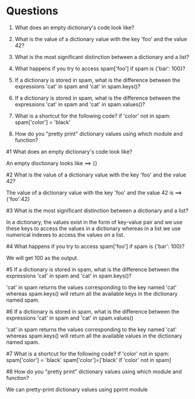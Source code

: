 # Questions
1. What does an empty dictionary&#39;s code look like?
2. What is the value of a dictionary value with the key &#39;foo&#39; and the value 42?
3. What is the most significant distinction between a dictionary and a list?
4. What happens if you try to access spam[&#39;foo&#39;] if spam is {&#39;bar&#39;: 100}?
5. If a dictionary is stored in spam, what is the difference between the expressions &#39;cat&#39; in spam and
&#39;cat&#39; in spam.keys()?
6. If a dictionary is stored in spam, what is the difference between the expressions &#39;cat&#39; in spam and
&#39;cat&#39; in spam.values()?
7. What is a shortcut for the following code?
if &#39;color&#39; not in spam:
spam[&#39;color&#39;] = &#39;black&#39;

8. How do you &quot;pretty print&quot; dictionary values using which module and function?

#1 What does an empty dictionary's code look like?

An empty disctionary looks like ==> {} 

#2 What is the value of a dictionary value with the key 'foo' and the value 42?

 The value of a dictionary value with the key 'foo' and the value 42 is ==> {'foo':42}

#3 What is the most significant distinction between a dictionary and a list?

In a dictionary, the values exist in the form of key-value pair and we use these keys to access the values in a dictionary whereas in a list we use numerical indexes to access the values on a list. 

#4 What happens if you try to access spam['foo'] if spam is {'bar': 100}?

We will get 100 as the output.

#5 If a dictionary is stored in spam, what is the difference between the expressions 'cat' in spam and 'cat' in spam.keys()?

'cat' in spam returns the values corresponding to the key named 'cat' whereas spam.keys() will return all the available keys in the dictionary named spam.

#6 If a dictionary is stored in spam, what is the difference between the expressions 'cat' in spam and 'cat' in spam.values()

'cat' in spam returns the values corresponding to the key named 'cat' whereas spam.keys() will return all the available values in the dictionary named spam.

#7 What is a shortcut for the following code? if 'color' not in spam: spam['color'] = 'black'
spam['color']=['black' if 'color' not in spam]



#8 How do you "pretty print" dictionary values using which module and function?

 We can pretty-print dictionary values using pprint module


```python

```
